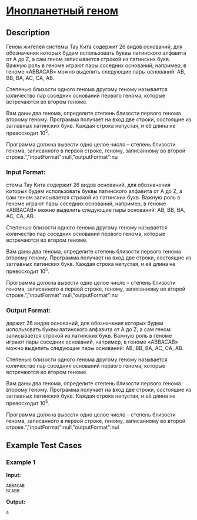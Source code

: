 # [Инопланетный геном](link)

## Description

Геном жителей системы Тау Кита содержит 26 видов оснований, для обозначения
которых будем использовать буквы латинского алфавита от A до Z, а сам геном записывается
строкой из латинских букв. Важную роль в геноме играют пары соседних оснований, 
например, в геноме «ABBACAB» можно выделить следующие пары оснований: AB, BB, BA,
AC, CA, AB.

Степенью близости одного генома другому геному называется количество пар
соседних оснований первого генома, которые встречаются во втором геноме.

Вам даны два генома, определите степень близости первого генома второму геному.
Программа получает на вход две строки, состоящие из заглавных латинских букв.
Каждая строка непустая, и её длина не превосходит $10^5$.

Программа должна вывести одно целое число – степень близости генома, записанного
в первой строке, геному, записанному во второй строке.","inputFormat":null,"outputFormat":nu
### Input Format:

стемы Тау Кита содержит 26 видов оснований, для обозначения
которых будем использовать буквы латинского алфавита от A до Z, а сам геном записывается
строкой из латинских букв. Важную роль в геноме играют пары соседних оснований, 
например, в геноме «ABBACAB» можно выделить следующие пары оснований: AB, BB, BA,
AC, CA, AB.

Степенью близости одного генома другому геному называется количество пар
соседних оснований первого генома, которые встречаются во втором геноме.

Вам даны два генома, определите степень близости первого генома второму геному.
Программа получает на вход две строки, состоящие из заглавных латинских букв.
Каждая строка непустая, и её длина не превосходит $10^5$.

Программа должна вывести одно целое число – степень близости генома, записанного
в первой строке, геному, записанному во второй строке.","inputFormat":null,"outputFormat":nu

### Output Format:

держит 26 видов оснований, для обозначения
которых будем использовать буквы латинского алфавита от A до Z, а сам геном записывается
строкой из латинских букв. Важную роль в геноме играют пары соседних оснований, 
например, в геноме «ABBACAB» можно выделить следующие пары оснований: AB, BB, BA,
AC, CA, AB.

Степенью близости одного генома другому геному называется количество пар
соседних оснований первого генома, которые встречаются во втором геноме.

Вам даны два генома, определите степень близости первого генома второму геному.
Программа получает на вход две строки, состоящие из заглавных латинских букв.
Каждая строка непустая, и её длина не превосходит $10^5$.

Программа должна вывести одно целое число – степень близости генома, записанного
в первой строке, геному, записанному во второй строке.","inputFormat":null,"outputFormat":nul

## Example Test Cases

### Example 1

**Input:**
```
ABBACAB
BCABB

```

**Output:**
```
4

```

